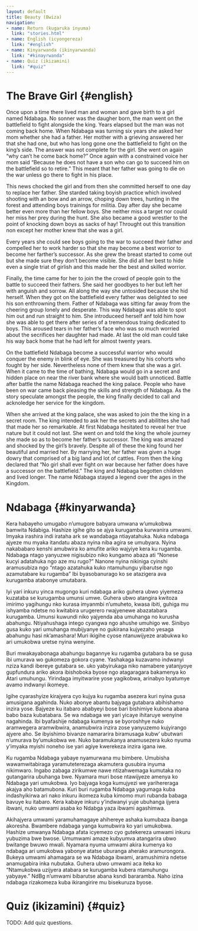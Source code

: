 ```yaml
---
layout: default
title: Beauty (Bwiza)
navigation:
- name: Return (kugaruka inyuma)
  link: "stories.html"
- name: English (icyongereza)
  link: "#english"
- name: Kinyarwanda (ikinyarwanda)
  link: "#kinayrwanda"
- name: Quiz (ikizamini)
  link: "#quiz"
---
```


# The Brave Girl {#english}

Once upon a time there lived man and woman and gave birth to a girl named Ndabaga.
No sonner was the daugher born, the man went on the battlefield to fight alongside the king.
Years elapsed but the man was not coming back home. When Ndabaga was turning six years she asked her mom whether she had a father.
Her mother with a grieving answered her that she had one, but who has long gone one the battlefield to fight on the king’s side.
The answer was not complete for the girl.
She went on again “why can’t he come back home?”
Once again with a constrained voice her mom said “Because he does not have a son who can go to succeed him on the battlefield so to retire.” This meant that her father was going to die on the war unless go there to fight in his place.

This news chocked the girl and from then she committed herself to one day to replace her father.
She starded taking boyish practice which involved shooting with an bow and an arrow, choping down trees, hunting in the forest and attending boys trainings for militia.
Day after day she became better even more than her fellow boys.
She neither miss a target nor could her miss her prey during the hunt.
She also became a good wrestler to the point of knocking down boys as sacks of hay!
Throught out this transition non except her mother knew that she was a girl.

Every years she could see boys going to the war to succeed their father and compelled her to work harder so that she may become a best worrior to become her farther’s successor.
As she grew the breast started to come out but she made sure they don’t become visible.
She did all her best to hide even a single triat of girlish and this made her the best and skilled worrior.

Finally, the time came for her to join the the crowd of people goin to the battle to succeed their fathers.
She said her goodbyes to her but left her with anguish and sorrow.
All along the way she untosided because she hid herself.
When they got on the battlefield every father was delighted to see his son enthrowning them.
Father of Ndabaga was sitting far away from the cheering group lonely and desperate.
This way Ndabaga was able to spot him out and run straight to him.
She introduceed herself anf told him how she was able to get there after series of a tremendous traing dedicated to boys.
This aroused tears in her father’s face who was so much worried about the secrifices her daughter had made.
At last the old man could take his way back home that he had left for almost twenty years.

On the battlefield Ndabaga become a successful warrior who would conquer the enemy in blink of eye.
She was treasured by his cohorts who fought by her side.
Nevertheless none of them knew that she was a girl.
When it came to the time of bathing, Ndabaga would go in a secret and hidden place on near the river bank where she would bath unnoticed.
Battle after battle the name Ndabaga reached the king palace.
People who have been on war came back pleasing the skills and strength of Ndabaga.
As the story speculate amongst the people, the king finally decided to call and acknoledge her service for the kingdom.

When she arrived at the king palace, she was asked to join the the king in a secret room.
The king intended to ask her the secrets and abilitites she had that made her so remarkable.
At first Ndabaga hesitated to reveal her true nature but it could not last.
She went on and told the king the whole journey she made so as to become her father’s successor.
The king was amazed and shocked by the girl’s bravely.
Despite all of these the king found her beautiful and married her.
By marrying her, her father was given a huge dowry that comprised of a big land and lot of cattles.
From then the king declared that “No girl shall ever fight on war because her father does have a successor on the battlefield.”
The king and Ndabaga begotten children and lived longer.
The name Ndabaga stayed a legend over the ages in the Kingdom.

# Ndabaga {#kinyarwanda}

Kera habayeho umugabo n’umugore babyara umwana w’umukobwa bamwita Ndabiga.
Hashize igihe gito se ajya kurugamba kurwanira umwami.
Imyaka irashira indi irataha ark se wandabaga ntiayatahuka.
Nuka ndabaga ajyeze mu myaka itandatu abaza nyina niba agira se umubyara.
Nyina nakababaro kenshi amubwira ko amufite ariko wajyiye kera ku rugamba.
Ndabaga ntago yanyuzwe nigisubizo niko kungamo abaza ati “Nonese kucyi adatahuka ngo aze mu rugo?”
Nanone nyina nikiniga cyinshi aramusubiza ngo “ntago azatahuka kuko ntamuhungu yibarutse ngo azamutabare ku rugamba”
Ibi byasobanurago ko se atazigera ava kurugamba atabonye umutabara.

Iyi yari inkuru yinca mugongo kuri ndabaga ariko guhera ubwo yiyemeza kuzataba se kurugamba umunsi umwe.
Guhera ubwo atangira kwitoza imirimo yagihungu nko kurasa imyanmbi n’umuheto, kwasa ibiti, guhiga mu ishyamba ndetse no kwitabira urugerero rwajyenewe abazatabara kurugamba.
Umunsi kuwundi niko yajyenda aba umuhanga no kurusha abahungu.
Ntiyahushaga intego cyangwa ngo ahushe umuhigo we.
Sinibyo gusa kuko yari umuhanga mubijyanye no gukirana kujyezaho yesaga abahungu hasi nk’amashara!
Muri ikigihe cyose ntanuwijyeze arabukwa ko ari umukobwa uretse nyina wenyine.

Buri mwakayabonaga abahungu bagannye ku rugamba gutabara ba se gusa ibi umurava wo gukomeza gokora cyane.
Yashakaga kuzavamo indwanyi nziza kandi ibereye gutabara se.
uko yabyirukaga niko namabere yatanjyoye gupfundura ariko akora ibishoboka byose ngo atagaragara bakamenya ko Atari umuhungu.
Yirindaga imyitwarire yose yagikobwa, arinabyo byatumye avamo indwanyi ikomeye.

Igihe cyarashyize kirajyera cyo kujya ku rugamba asezera kuri nyina gusa amusigana agahinda.
Nuko abonye abantu bajyaga gutabara abihishamo inzira yose.
Bajyeze ku itabaro ababyeyi bose bari bishimiye kubona abana babo baza kubatabara.
Se wa ndabaga we yari yicaye ihitaruye wenyine nagahinda.
Ibi byafashije ndabaga kumenya se byoroshhye nuko aramwegera aramwibwira, anamubwira inzira zose yanyuzemo kujyirango ajyere aho.
Se ibyishimo bivanze namararira biramusaga kubw’ ubutwari n’umurava by’umukobwa we.
Nuko baramukanya anamusezera kuko nyuma y’imyaka myishi noneho ise yari agiye kwerekeza inzira igana iwe.

Ku rugamba Ndabaga yabaye nyamurwana mu bimbere.
Umubisha wawamwitabiraga yaramuteterezaga akamutera gusubira inyuma nikimwaro.
Ingabo zabaga zirikumwe nawe ntizahwemaga kumutaka no gutangarira ubuhanga bwe.
Nyamara muri bose ntawijyeze amenya ko Ndabaga yari umukobwa.
Iyo bajyaga koga kumujyezi we yarihereraga akajya aho batamubona.
Kuri buri rugamba Ndabaga yagumaga kuba indashyikirwa ari nako inkuru ikomeza kuba kimomo muri rubanda babaga bavuye ku itabaro.
Kera kabaye inkuru y’indwanyi yuje ubuhanga ijyera ibwani, nuko umwami asaba ko Ndabga yaza ibwami agashimwa.

Akihajyera umwami yaramuhamagaye ahihereye ashaka kumubaza ibanga akoresha.
Bwambere ndabaga yanga kumubwira ko yari umukobwa.
Hashize umwanya Ndabaga afata icyemezo cyo gutekereza umwami inkuru yubuzima bwe bwose.
Umumwami amaze kubyumva atangarira ubwo bwitange bwuwo mwali.
Nyamara nyuma umwami akira kumenya ko ndabaga ari umukobwa yabonye atatse uburanga aherako aramurongora.
Bukeya umwami ahamagara se wa Ndabaga ibwami, aramushimira ndetse anamugabira inka nubutaka.
Guhera ubwo umwami aca iteka ko “Ntamukobwa uzijyera atabara se kurugamba kubera ntamuhungu yabyaye.”
NdBg n’umwami bibarutse abana ksndi bararamba.
Naho izina ndabaga rizakomeza kuba ikirangirire mu bisekuruza byose.

# Quiz (ikizamini) {#quiz}

TODO: Add quiz questions.

